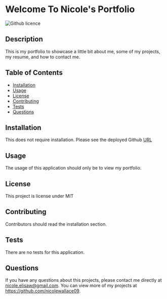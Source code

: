 # Welcome To Nicole's Portfolio
![Github licence](http://img.shields.io/badge/license-MIT-blue.svg)

## Description 
This is my portfolio to showcase a little bit about me, some of my projects, my resume, and how to contact me. 

## Table of Contents
* [Installation](#installation)
* [Usage](#usage)
* [License](#license)
* [Contributing](#contributing)
* [Tests](#tests)
* [Questions](#questions)

## Installation 
This does not require installation. Please see the deployed Github [URL](https://nicolewallace09.github.io/nicolewallace-portfolio) 

## Usage 
The usage of this application should only be to view my portfolio. 

## License 
This project is license under MIT

## Contributing 
Contributors should read the installation section. 

## Tests
There are no tests for this application. 

## Questions
If you have any questions about this projects, please contact me directly at nicole.elisaw@gmail.com. You can view more of my projects at https://github.com/nicolewallace09.